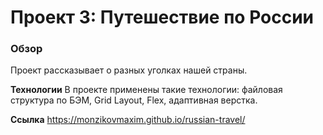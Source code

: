 # Проект 3: Путешествие по России

### Обзор
Проект рассказывает о разных уголках нашей страны.

**Технологии**
В проекте применены такие технологии: файловая структура по БЭМ, Grid Layout, Flex, адаптивная верстка.

**Ссылка**
https://monzikovmaxim.github.io/russian-travel/